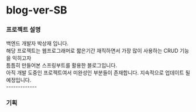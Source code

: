 # blog-ver-SB
### 프로젝트 설명<br>

  백엔드 개발자 박상재 입니다.<br>
  해당 프로젝트는 웹프로그래머로 짧은기간 재직하면서 가장 많이 사용하는 CRUD 기능을 익히고자<br>
  틈틈히 만들어본 스프링부트를 활용한 블로그입니다.<br>
  아직 개발 도중인 프로젝트여서 미완성인 부분들이 존재합니다. 지속적으로 업데이트 될 예정입니다.<br>-------------
### 기획
  
